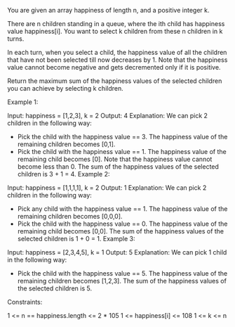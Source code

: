 You are given an array happiness of length n, and a positive integer k.

There are n children standing in a queue, where the ith child has happiness value happiness[i]. You want to select k children from these n children in k turns.

In each turn, when you select a child, the happiness value of all the children that have not been selected till now decreases by 1. Note that the happiness value cannot become negative and gets decremented only if it is positive.

Return the maximum sum of the happiness values of the selected children you can achieve by selecting k children.

Example 1:

Input: happiness = [1,2,3], k = 2
Output: 4
Explanation: We can pick 2 children in the following way:

- Pick the child with the happiness value == 3. The happiness value of the remaining children becomes [0,1].
- Pick the child with the happiness value == 1. The happiness value of the remaining child becomes [0]. Note that the happiness value cannot become less than 0.
  The sum of the happiness values of the selected children is 3 + 1 = 4.
  Example 2:

Input: happiness = [1,1,1,1], k = 2
Output: 1
Explanation: We can pick 2 children in the following way:

- Pick any child with the happiness value == 1. The happiness value of the remaining children becomes [0,0,0].
- Pick the child with the happiness value == 0. The happiness value of the remaining child becomes [0,0].
  The sum of the happiness values of the selected children is 1 + 0 = 1.
  Example 3:

Input: happiness = [2,3,4,5], k = 1
Output: 5
Explanation: We can pick 1 child in the following way:

- Pick the child with the happiness value == 5. The happiness value of the remaining children becomes [1,2,3].
  The sum of the happiness values of the selected children is 5.

Constraints:

1 <= n == happiness.length <= 2 \* 105
1 <= happiness[i] <= 108
1 <= k <= n
